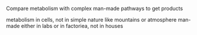 Compare metabolism with complex man-made pathways to get products

metabolism in cells, not in simple nature like mountains or atmosphere
man-made either in labs or in factoriea, not in houses
